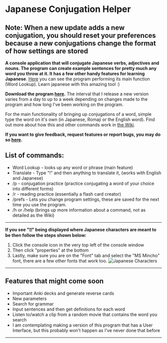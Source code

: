 # Japanese Conjugation Helper

## Note: When a new update adds a new conjugation, you should reset your preferences because a new conjugations change the format of how settings are stored

**A console application that will conjugate Japanese verbs, adjectives and nouns. The program can create example sentences for pretty much any word you throw at it. It has a few other handy features for learning Japanese**. [Here](https://imgur.com/DlKXeyl) you can see the program performing its main function (Word Lookup). Learn japanese with this amazing tool :)

**Download the program [here](https://github.com/hopto-dot/Japanese-Conjugation-Helper/releases).** The interval that I release a new version varies from a day to up to a week depending on changes made to the program and how long I've been working on the program.

For the main functionality of bringing up conjugations of a word, simple type the word on it's own (in Japanese, Romaji or the English word). Find out more about how this and other commands work in [the Wiki](https://github.com/hopto-dot/Japanese-Conjugation-Helper/wiki/How-to-use).

**If you want to give feedback, request features or report bugs, you may do so [here](https://forms.gle/WNV1s41cWKrjSMhH6).**

## **List of commands:**
* Word Lookup - looks up any word or phrase (main feature)
* Translate - Type "!" and then anything to translate it, (works with English and Japanese)
* /p - conjugation practice (practice conjugating a word of your choice into different forms)
* /r - reading practice (essentially a flash card creator)
* /prefs - Lets you change program settings, these are saved for the next time you use the program.
* /h or /help (brings up more information about a command, not as detailed as the Wiki)

***

**If you see "⍰" being displayed where Japanese characters are meant to be then follow the steps shown below:**
1. Click the console icon in the very top left of the console window
2. Then click "properties" at the bottom
3. Lastly, make sure you are on the "Font" tab and select the "MS Mincho" font, there are a few other fonts that work too.
![Japanese Characters](https://i.imgur.com/x7gDhB9.png)

***
## Features that might come soon
* Important Anki decks and generate reverse cards
* New parameters
* Search for grammar
* Input sentences and then get definitions for each word
* Listen to/watch a clip from a random movie that contains the word you search
* I am contemplating making a version of this program that has a User Interface, but this probably won't happen as I've never done that before
***
